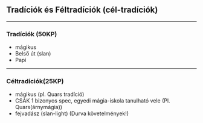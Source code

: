 ## Tradíciók és Féltradíciók (cél-tradíciók)

---

### Tradíciók (50KP)

- mágikus
- Belső út (slan)
- Papi

---

### Céltradíciók(25KP)

- mágikus (pl. Quars tradíció)
- CSAK 1 bizonyos spec, egyedi mágia-iskola tanulható vele (Pl. Quars(árnymágia))
- fejvadász (slan-light) (Durva követelmények!)

